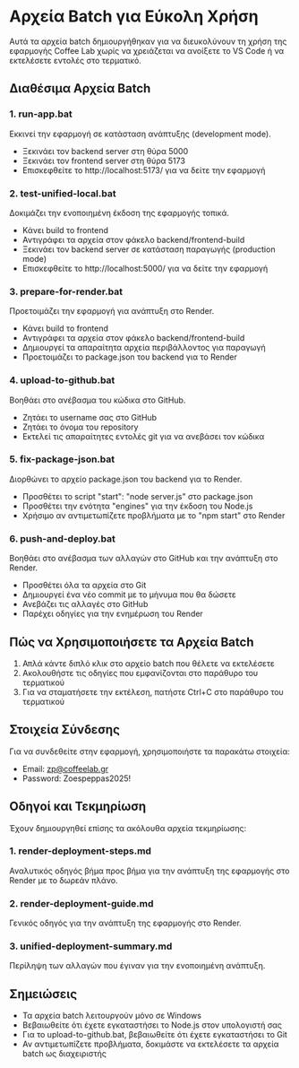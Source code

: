 # Αρχεία Batch για Εύκολη Χρήση

Αυτά τα αρχεία batch δημιουργήθηκαν για να διευκολύνουν τη χρήση της εφαρμογής Coffee Lab χωρίς να χρειάζεται να ανοίξετε το VS Code ή να εκτελέσετε εντολές στο τερματικό.

## Διαθέσιμα Αρχεία Batch

### 1. run-app.bat
Εκκινεί την εφαρμογή σε κατάσταση ανάπτυξης (development mode).
- Ξεκινάει τον backend server στη θύρα 5000
- Ξεκινάει τον frontend server στη θύρα 5173
- Επισκεφθείτε το http://localhost:5173/ για να δείτε την εφαρμογή

### 2. test-unified-local.bat
Δοκιμάζει την ενοποιημένη έκδοση της εφαρμογής τοπικά.
- Κάνει build το frontend
- Αντιγράφει τα αρχεία στον φάκελο backend/frontend-build
- Ξεκινάει τον backend server σε κατάσταση παραγωγής (production mode)
- Επισκεφθείτε το http://localhost:5000/ για να δείτε την εφαρμογή

### 3. prepare-for-render.bat
Προετοιμάζει την εφαρμογή για ανάπτυξη στο Render.
- Κάνει build το frontend
- Αντιγράφει τα αρχεία στον φάκελο backend/frontend-build
- Δημιουργεί τα απαραίτητα αρχεία περιβάλλοντος για παραγωγή
- Προετοιμάζει το package.json του backend για το Render

### 4. upload-to-github.bat
Βοηθάει στο ανέβασμα του κώδικα στο GitHub.
- Ζητάει το username σας στο GitHub
- Ζητάει το όνομα του repository
- Εκτελεί τις απαραίτητες εντολές git για να ανεβάσει τον κώδικα

### 5. fix-package-json.bat
Διορθώνει το αρχείο package.json του backend για το Render.
- Προσθέτει το script "start": "node server.js" στο package.json
- Προσθέτει την ενότητα "engines" για την έκδοση του Node.js
- Χρήσιμο αν αντιμετωπίζετε προβλήματα με το "npm start" στο Render

### 6. push-and-deploy.bat
Βοηθάει στο ανέβασμα των αλλαγών στο GitHub και την ανάπτυξη στο Render.
- Προσθέτει όλα τα αρχεία στο Git
- Δημιουργεί ένα νέο commit με το μήνυμα που θα δώσετε
- Ανεβάζει τις αλλαγές στο GitHub
- Παρέχει οδηγίες για την ενημέρωση του Render

## Πώς να Χρησιμοποιήσετε τα Αρχεία Batch

1. Απλά κάντε διπλό κλικ στο αρχείο batch που θέλετε να εκτελέσετε
2. Ακολουθήστε τις οδηγίες που εμφανίζονται στο παράθυρο του τερματικού
3. Για να σταματήσετε την εκτέλεση, πατήστε Ctrl+C στο παράθυρο του τερματικού

## Στοιχεία Σύνδεσης

Για να συνδεθείτε στην εφαρμογή, χρησιμοποιήστε τα παρακάτω στοιχεία:

- Email: zp@coffeelab.gr
- Password: Zoespeppas2025!

## Οδηγοί και Τεκμηρίωση

Έχουν δημιουργηθεί επίσης τα ακόλουθα αρχεία τεκμηρίωσης:

### 1. render-deployment-steps.md
Αναλυτικός οδηγός βήμα προς βήμα για την ανάπτυξη της εφαρμογής στο Render με το δωρεάν πλάνο.

### 2. render-deployment-guide.md
Γενικός οδηγός για την ανάπτυξη της εφαρμογής στο Render.

### 3. unified-deployment-summary.md
Περίληψη των αλλαγών που έγιναν για την ενοποιημένη ανάπτυξη.

## Σημειώσεις

- Τα αρχεία batch λειτουργούν μόνο σε Windows
- Βεβαιωθείτε ότι έχετε εγκαταστήσει το Node.js στον υπολογιστή σας
- Για το upload-to-github.bat, βεβαιωθείτε ότι έχετε εγκαταστήσει το Git
- Αν αντιμετωπίζετε προβλήματα, δοκιμάστε να εκτελέσετε τα αρχεία batch ως διαχειριστής
